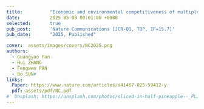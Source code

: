 ```yaml
---
title:          "Economic and environmental competitiveness of multiple hydrogen production pathways in China"
date:           2025-05-08 00:01:00 +0800
selected:       true
pub_post:       'Nature Communications [JCR-Q1, TOP, IF=15.7]'
pub_date:       "2025, Published"

cover:  assets/images/covers/NC2025.png
authors:
  - Guangyao Fan
  - Hui ZHANG
  - Fengwen PAN
  - Bo SUN#
links:
  Paper: https://www.nature.com/articles/s41467-025-59412-y
  pdf: assets/pdf/NC.pdf
#  Unsplash: https://unsplash.com/photos/sliced-in-half-pineapple--_PLJZmHZzk
---
```

